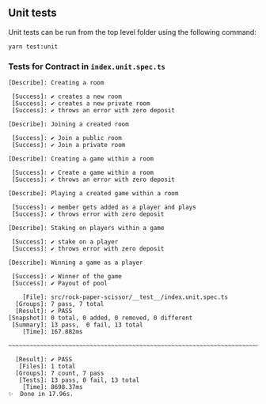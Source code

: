## Unit tests

Unit tests can be run from the top level folder using the following command:

```
yarn test:unit
```

### Tests for Contract in `index.unit.spec.ts`


```
[Describe]: Creating a room

 [Success]: ✔ creates a new room
 [Success]: ✔ creates a new private room
 [Success]: ✔ throws an error with zero deposit

[Describe]: Joining a created room

 [Success]: ✔ Join a public room
 [Success]: ✔ Join a private room

[Describe]: Creating a game within a room

 [Success]: ✔ Create a game within a room
 [Success]: ✔ throws an error with zero deposit

[Describe]: Playing a created game within a room

 [Success]: ✔ member gets added as a player and plays
 [Success]: ✔ throws error with zero deposit

[Describe]: Staking on players within a game

 [Success]: ✔ stake on a player
 [Success]: ✔ throws error with zero deposit

[Describe]: Winning a game as a player

 [Success]: ✔ Winner of the game
 [Success]: ✔ Payout of pool

    [File]: src/rock-paper-scissor/__test__/index.unit.spec.ts
  [Groups]: 7 pass, 7 total
  [Result]: ✔ PASS
[Snapshot]: 0 total, 0 added, 0 removed, 0 different
 [Summary]: 13 pass,  0 fail, 13 total
    [Time]: 167.882ms

~~~~~~~~~~~~~~~~~~~~~~~~~~~~~~~~~~~~~~~~~~~~~~~~~~~~~~~~~~~~~~~~~~~~~~~~~~~~~~~~

  [Result]: ✔ PASS
   [Files]: 1 total
  [Groups]: 7 count, 7 pass
   [Tests]: 13 pass, 0 fail, 13 total
    [Time]: 8698.37ms
✨  Done in 17.96s.